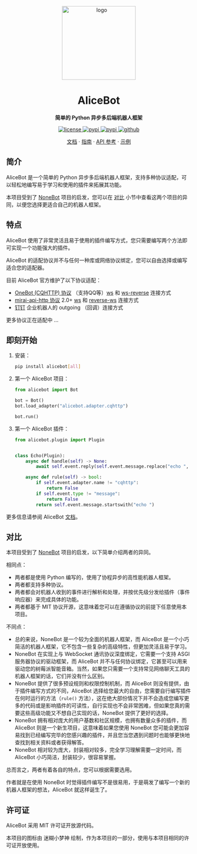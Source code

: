 <div align="center">
  <a href="https://docs.alicebot.dev/"><img src="https://raw.githubusercontent.com/st1020/alicebot/master/docs/public/logo.png" width="200" height="200" alt="logo"></a>

# AliceBot

**简单的 Python 异步多后端机器人框架**

</div>

<div align="center">
  <a href="https://raw.githubusercontent.com/st1020/alicebot/master/LICENSE">
    <img src="https://img.shields.io/github/license/st1020/alicebot" alt="license">
  </a>
  <a href="https://pypi.python.org/pypi/alicebot">
    <img src="https://img.shields.io/pypi/v/alicebot" alt="pypi">
  </a>
  <a href="https://pypi.python.org/pypi/alicebot">
    <img src="https://img.shields.io/pypi/pyversions/alicebot" alt="pypi">
  </a>
  <a href="https://github.com/st1020/alicebot/">
    <img src="https://img.shields.io/github/stars/st1020/alicebot?style=social" alt="github">
  </a>
</div>

<p align="center">
  <a href="https://docs.alicebot.dev/">文档</a>
  ·
  <a href="https://docs.alicebot.dev/guide/">指南</a>
  ·
  <a href="https://docs.alicebot.dev/guide/">API 参考</a>
  ·
  <a href="https://github.com/st1020/alicebot-example">示例</a>
</p>

## 简介

AliceBot 是一个简单的 Python 异步多后端机器人框架，支持多种协议适配，可以轻松地编写易于学习和使用的插件来拓展其功能。

本项目受到了 [NoneBot](https://github.com/nonebot/nonebot2/) 项目的启发，您可以在 [对比](#对比) 小节中查看这两个项目的异同，以便您选择更适合自己的机器人框架。

## 特点

AliceBot 使用了非常灵活且易于使用的插件编写方式，您只需要编写两个方法即可实现一个功能强大的插件。

AliceBot 的适配协议并不与任何一种库或网络协议绑定，您可以自由选择或编写适合您的适配器。

目前 AliceBot 官方维护了以下协议适配：

- [OneBot (CQHTTP) 协议](https://github.com/botuniverse/onebot) （支持QQ等）[ws](https://github.com/botuniverse/onebot-11/blob/master/communication/ws.md) 和 [ws-reverse](https://github.com/botuniverse/onebot-11/blob/master/communication/ws-reverse.md) 连接方式
- [mirai-api-http 协议](https://github.com/project-mirai/mirai-api-http) 2.0+ [ws](https://github.com/project-mirai/mirai-api-http/blob/master/docs/adapter/WebsocketAdapter.md) 和 [reverse-ws](https://github.com/project-mirai/mirai-api-http/blob/master/docs/adapter/ReverseWebsocketAdapter.md) 连接方式
- [钉钉](https://developers.dingtalk.com/document/robots/robot-overview) 企业机器人的 outgoing （回调）连接方式

更多协议正在适配中 ...

## 即刻开始

1. 安装：

   ```bash
   pip install alicebot[all]
   ```

2. 第一个 AliceBot 项目：

   ```python
   from alicebot import Bot
   
   bot = Bot()
   bot.load_adapter("alicebot.adapter.cqhttp")
   
   bot.run()
   ```

3. 第一个 AliceBot 插件：

   ```python
   from alicebot.plugin import Plugin
   
   
   class Echo(Plugin):
       async def handle(self) -> None:
           await self.event.reply(self.event.message.replace("echo ", ""))
   
       async def rule(self) -> bool:
           if self.event.adapter.name != "cqhttp":
               return False
           if self.event.type != "message":
               return False
           return self.event.message.startswith("echo ")
   ```

更多信息请参阅 AliceBot [文档](https://docs.alicebot.dev/)。

## 对比

本项目受到了 [NoneBot](https://github.com/nonebot/nonebot2/) 项目的启发，以下简单介绍两者的异同。

相同点：

- 两者都是使用 Python 编写的，使用了协程异步的高性能机器人框架。
- 两者都支持多种协议。
- 两者都会对机器人收到的事件进行解析和处理，并按优先级分发给插件（事件响应器）来完成具体的功能。
- 两者都基于 MIT 协议开源，这意味着您可以在遵循协议的前提下任意使用本项目。

不同点：

- 总的来说，NoneBot 是一个较为全面的机器人框架，而 AliceBot 是一个小巧简洁的机器人框架，它不包含一些复杂的高级特性，但更加灵活且易于学习。
- NoneBot 在实现上与 WebSocket 通讯协议深度绑定，它需要一个支持 ASGI 服务器协议的驱动框架，而 AliceBot 并不与任何协议绑定，它甚至可以用来驱动您的树莓派智能音箱。当然，如果您只需要一个支持常见网络聊天工具的机器人框架的话，它们并没有什么区别。
- NoneBot 提供了很多预设规则和权限控制机制，而 AliceBot 则没有提供，由于插件编写方式的不同，AliceBot 选择给您最大的自由，您需要自行编写插件在何时运行的方法（`rule()` 方法），这在绝大部份情况下并不会造成您编写更多的代码或是影响插件的可读性，自行实现也不会非常困难，但如果您真的需要这些高级功能又不想自己实现的话，NoneBot 提供了更好的选择。
- NoneBot 拥有相对庞大的用户基数和社区规模，也拥有数量众多的插件，而 AliceBot 则是一个新生项目，这意味着如果您使用 NoneBot 您可能会更加容易找到已经编写完毕的您感兴趣的插件，并且您当您遇到问题时也能够更快地查找到相关资料或者获得解答。
- NoneBot 相对较为庞大，封装相对较多，完全学习理解需要一定时间，而 AliceBot 小巧简洁，封装较少，很容易掌握。

总而言之，两者有着各自的特点，您可以根据需要选用。

作者就是在使用 NoneBot 时觉得插件编写不是很易用，于是萌发了编写一个新的机器人框架的想法，AliceBot 就这样诞生了。

## 许可证

AliceBot 采用 MIT 许可证开放源代码。

本项目的图标由 迷糊小梦神 绘制，作为本项目的一部分，使用与本项目相同的许可证开放使用。
